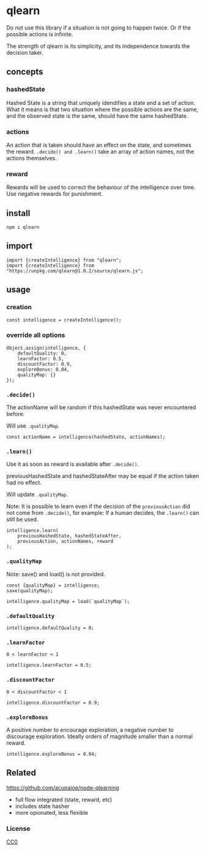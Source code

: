# qlearn

Do not use this library if a situation is not going to happen twice. Or if the possible actions is infinite.

The strength of qlearn is its simplicity, and its independence towards the decision taker.

## concepts

### hashedState

Hashed State is a string that uniquely idendifies a state and a set of action. What it means is that two situation where the possible actions are the same, and the observed state is the same, should have the same hashedState.

### actions

An action that is taken should have an effect on the state, and sometimes the reward. `.decide() and .learn()` take an array of action names, not the actions themselves.

### reward

Rewards will be used to correct the behaviour of the intelligence over time. Use negative rewards for punishment.


## install

```
npm i qlearn
```

## import

```
import {createIntelligence} from "qlearn";
import {createIntelligence} from "https://unpkg.com/qlearn@1.0.2/source/qlearn.js";
```

## usage

### creation

```
const intelligence = createIntelligence();
```

### override all options

```
Object.assign(intelligence, {
    defaultQuality: 0,
    learnFactor: 0.5,
    discountFactor: 0.9,
    exploreBonus: 0.04,
    qualityMap: {}
});
```

### `.decide()`

The actionName will be random if this hashedState was never encountered before.

Will use `.qualityMap`.


```
const actionName = intelligence(hashedState, actionNames);
```

### `.learn()`

Use it as soon as reward is available after `.decide()`.

previousHashedState and hashedStateAfter may be equal if the action taken had no effect.

Will update `.qualityMap`.

Note: It is possible to learn even if the decision of the `previousAction` did not come from `.decide()`, for example: If a human decides, the `.learn()` can still be used.

```
intelligence.learn(
    previousHashedState, hashedStateAfter,
    previousAction, actionNames, reward
);
```

### `.qualityMap`

Note: save() and load() is not provided.

```
const {qualityMap} = intelligence;
save(qualityMap);
```

```
intelligence.qualityMap = load(`qualityMap`);
```

### `.defaultQuality`

```
intelligence.defaultQuality = 0;
```

### `.learnFactor`

`0 < learnFactor < 1 `

```
intelligence.learnFactor = 0.5;
```

### `.discountFactor`


`0 < discountFactor < 1 `

```
intelligence.discountFactor = 0.9;
```

### `.exploreBonus`

A positive number to encourage exploration, a negative number to discourage exploration.
Ideally orders of magnitude smaller than a normal reward.

```
intelligence.exploreBonus = 0.04;
```

## Related

https://github.com/acupajoe/node-qlearning

 * full flow integrated (state, reward, etc)
 * includes state hasher
 * more opionated, less flexible

### License

[CC0](./license.txt)
